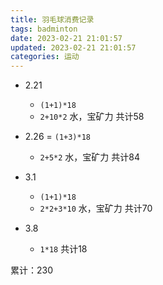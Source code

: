 ```yaml
---
title: 羽毛球消费记录
tags: badminton
date: 2023-02-21 21:01:57
updated: 2023-02-21 21:01:57
categories: 运动
---
```



- 2.21
    - `(1+1)*18`
    - `2+10*2` 水，宝矿力
共计58

- 2.26
    = `(1+3)*18`
    - `2+5*2` 水，宝矿力
共计84

- 3.1
    - `(1+1)*18`
    - `2*2+3*10` 水，宝矿力
共计70

- 3.8
    - `1*18`
共计18

累计：230
